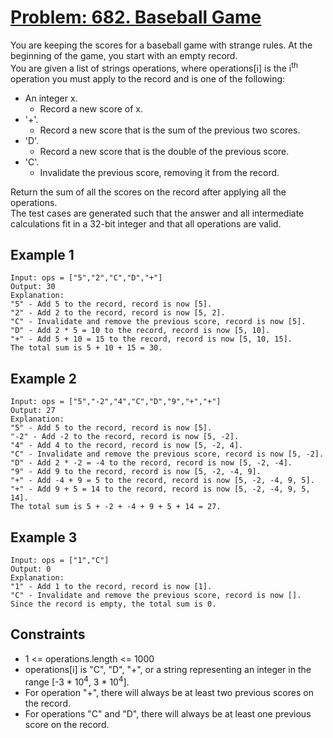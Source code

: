 # [Problem: 682. Baseball Game](https://leetcode.com/problems/baseball-game/)

You are keeping the scores for a baseball game with strange rules. At the beginning of the game, you start with an empty record. <br>
You are given a list of strings operations, where operations[i] is the i<sup>th</sup> operation you must apply to the record and is one of the following:
- An integer x.
    - Record a new score of x.
- '+'.
    - Record a new score that is the sum of the previous two scores.
- 'D'.
    - Record a new score that is the double of the previous score.
- 'C'.
    - Invalidate the previous score, removing it from the record.
 
Return the sum of all the scores on the record after applying all the operations. <br>
The test cases are generated such that the answer and all intermediate calculations fit in a 32-bit integer and that all operations are valid.

## Example 1
```
Input: ops = ["5","2","C","D","+"]
Output: 30
Explanation:
"5" - Add 5 to the record, record is now [5].
"2" - Add 2 to the record, record is now [5, 2].
"C" - Invalidate and remove the previous score, record is now [5].
"D" - Add 2 * 5 = 10 to the record, record is now [5, 10].
"+" - Add 5 + 10 = 15 to the record, record is now [5, 10, 15].
The total sum is 5 + 10 + 15 = 30.
```

## Example 2
```
Input: ops = ["5","-2","4","C","D","9","+","+"]
Output: 27
Explanation:
"5" - Add 5 to the record, record is now [5].
"-2" - Add -2 to the record, record is now [5, -2].
"4" - Add 4 to the record, record is now [5, -2, 4].
"C" - Invalidate and remove the previous score, record is now [5, -2].
"D" - Add 2 * -2 = -4 to the record, record is now [5, -2, -4].
"9" - Add 9 to the record, record is now [5, -2, -4, 9].
"+" - Add -4 + 9 = 5 to the record, record is now [5, -2, -4, 9, 5].
"+" - Add 9 + 5 = 14 to the record, record is now [5, -2, -4, 9, 5, 14].
The total sum is 5 + -2 + -4 + 9 + 5 + 14 = 27.
```

## Example 3
```
Input: ops = ["1","C"]
Output: 0
Explanation:
"1" - Add 1 to the record, record is now [1].
"C" - Invalidate and remove the previous score, record is now [].
Since the record is empty, the total sum is 0.
```


## Constraints

- 1 <= operations.length <= 1000
- operations[i] is "C", "D", "+", or a string representing an integer in the range [-3 * 10<sup>4</sup>, 3 * 10<sup>4</sup>].
- For operation "+", there will always be at least two previous scores on the record.
- For operations "C" and "D", there will always be at least one previous score on the record.

